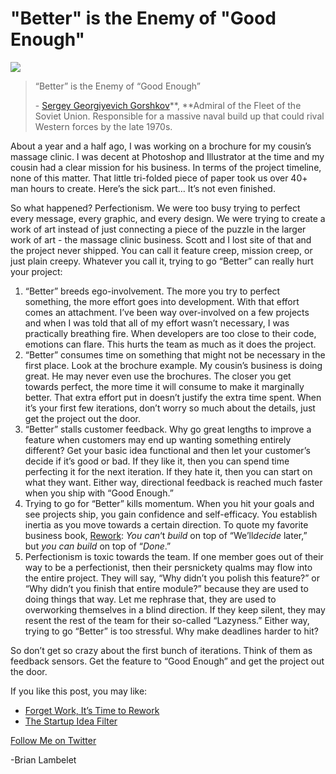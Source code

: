 <!--
id: 941792687
link: http://techneur.com/post/941792687/better-is-the-enemy-of-good-enough
slug: better-is-the-enemy-of-good-enough
date: Thu Aug 12 2010 06:11:00 GMT-0500 (CDT)
publish: 2010-08-012
tags: 
-->


"Better" is the Enemy of "Good Enough"
======================================

![](http://media.tumblr.com/tumblr_l71e8kiMKZ1qzbc4f.jpg)

> “Better” is the Enemy of “Good Enough”
>
> - [Sergey Georgiyevich
> Gorshkov](http://en.wikipedia.org/wiki/Sergey_Gorshkov "wiki: Sergey Georgiyevich Gorshkov")**, **Admiral
> of the Fleet of the Soviet Union. Responsible for a massive naval
> build up that could rival Western forces by the late 1970s.

About a year and a half ago, I was working on a brochure for my cousin’s
massage clinic. I was decent at Photoshop and Illustrator at the time
and my cousin had a clear mission for his business. In terms of the
project timeline, none of this matter. That little tri-folded piece of
paper took us over 40+ man hours to create. Here’s the sick part… It’s
not even finished.

So what happened? Perfectionism. We were too busy trying to perfect
every message, every graphic, and every design. We were trying to create
a work of art instead of just connecting a piece of the puzzle in the
larger work of art - the massage clinic business. Scott and I lost site
of that and the project never shipped. You can call it feature creep,
mission creep, or just plain creepy. Whatever you call it, trying to go
“Better” can really hurt your project:

1.  “Better” breeds ego-involvement. The more you try to perfect
    something, the more effort goes into development. With that effort
    comes an attachment. I’ve been way over-involved on a few projects
    and when I was told that all of my effort wasn’t necessary, I was
    practically breathing fire. When developers are too close to their
    code, emotions can flare. This hurts the team as much as it does the
    project.
2.  “Better” consumes time on something that might not be necessary in
    the first place. Look at the brochure example. My cousin’s business
    is doing great. He may never even use the brochures. The closer you
    get towards perfect, the more time it will consume to make it
    marginally better. That extra effort put in doesn’t justify the
    extra time spent. When it’s your first few iterations, don’t worry
    so much about the details, just get the project out the door.
3.  “Better” stalls customer feedback. Why go great lengths to improve a
    feature when customers may end up wanting something entirely
    different? Get your basic idea functional and then let your
    customer’s decide if it’s good or bad. If they like it, then you can
    spend time perfecting it for the next iteration. If they hate it,
    then you can start on what they want. Either way, directional
    feedback is reached much faster when you ship with “Good Enough.”
4.  Trying to go for “Better” kills momentum. When you hit your goals
    and see projects ship, you gain confidence and self-efficacy. You
    establish inertia as you move towards a certain direction. To quote
    my favorite business book,
    [Rework](http://37signals.com/svn/posts/1864-rework-unveiling-the-cover): *You
    can*‘t *build* on top of “We’ll*decide* later,” but *you can
    build* on top of “*Done*.”
5.  Perfectionism is toxic towards the team. If one member goes out of
    their way to be a perfectionist, then their persnickety qualms may
    flow into the entire project. They will say, “Why didn’t you polish
    this feature?” or “Why didn’t you finish that entire module?”
    because they are used to doing things that way. Let me rephrase
    that, they are used to overworking themselves in a blind direction.
    If they keep silent, they may resent the rest of the team for their
    so-called “Lazyness.” Either way, trying to go “Better” is too
    stressful. Why make deadlines harder to hit?

So don’t get so crazy about the first bunch of iterations. Think of them
as feedback sensors. Get the feature to “Good Enough” and get the
project out the door.

If you like this post, you may like:

-   [Forget Work, It’s Time to
    Rework](http://techneur.com/post/550060849/rework "Forget Work, It's Time to Rework")
-   [The Startup Idea
    Filter](http://techneur.com/post/935550443/the-startup-idea-filter "The Startup Idea Filter")

[Follow Me on
Twitter](http://twitter.com/brianlambelet "Follow Brian on Twitter")

-Brian Lambelet

